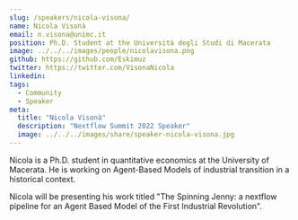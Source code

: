 ```yaml
---
slug: /speakers/nicola-visona/
name: Nicola Visonà
email: n.visona@unimc.it
position: Ph.D. Student at the Università degli Studi di Macerata
image: ../../../images/people/nicolavisona.png
github: https://github.com/Eskimuz
twitter: https://twitter.com/VisonaNicola
linkedin:
tags:
  - Community
  - Speaker
meta:
  title: "Nicola Visonà"
  description: "Nextflow Summit 2022 Speaker"
  image: ../../../images/share/speaker-nicola-visona.jpg
---
```

Nicola is a Ph.D. student in quantitative economics at the University of Macerata. He is working on Agent-Based Models of industrial transition in a historical context.

Nicola will be presenting his work titled "The Spinning Jenny: a nextflow pipeline for an Agent Based Model of the First Industrial Revolution".
